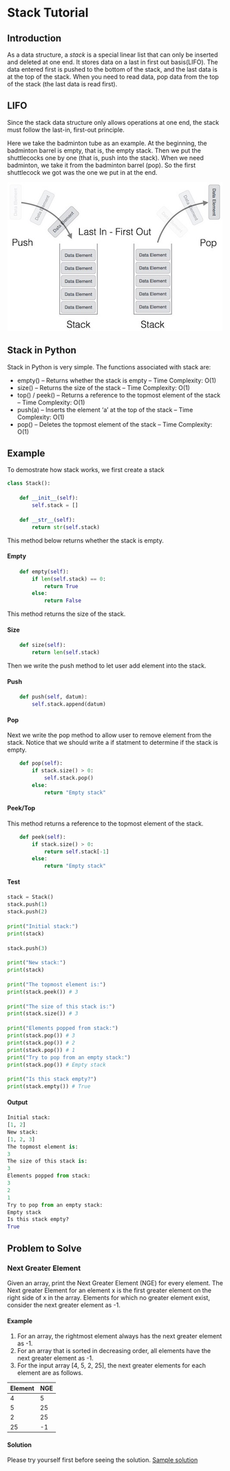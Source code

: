 # Stack Tutorial

## Introduction

As a data structure, a *stack* is a special linear list that can only be inserted and deleted at one end. It stores data on a last in first out basis(LIFO). The data entered first is pushed to the bottom of the stack, and the last data is at the top of the stack. When you need to read data, pop data from the top of the stack (the last data is read first).

## LIFO

Since the stack data structure only allows operations at one end, the stack must follow the last-in, first-out principle.

Here we take the badminton tube as an example. At the beginning, the badminton barrel is empty, that is, the empty stack. Then we put the shuttlecocks one by one (that is, push into the stack). When we need badminton, we take it from the badminton barrel (pop). So the first shuttlecock we got was the one we put in at the end.

![stack_representation](stack_representation.jpg)

## Stack in Python
Stack in Python is very simple. 
The functions associated with stack are:
* empty() – Returns whether the stack is empty – Time Complexity: O(1)
* size() – Returns the size of the stack – Time Complexity: O(1)
* top() / peek() – Returns a reference to the topmost element of the stack – Time Complexity: O(1)
* push(a) – Inserts the element ‘a’ at the top of the stack – Time Complexity: O(1)
* pop() – Deletes the topmost element of the stack – Time Complexity: O(1)

## Example
To demostrate how stack works, we first create a stack
```python
class Stack():

    def __init__(self):
        self.stack = []

    def __str__(self):
        return str(self.stack)
```
This method below returns whether the stack is empty.
#### Empty
```python
    def empty(self):
        if len(self.stack) == 0:
            return True
        else:
            return False
```
This method returns the size of the stack.
#### Size
```python
    def size(self):
        return len(self.stack)
```
Then we write the push method to let user add element into the stack.
#### Push
```python
    def push(self, datum):
        self.stack.append(datum)
```
#### Pop
Next we write the pop method to allow user to remove element from the stack. Notice that we should write a if statment to determine if the stack is empty.
```python
    def pop(self):
        if stack.size() > 0:
            self.stack.pop()
        else:
            return "Empty stack"
```
#### Peek/Top
This method returns a reference to the topmost element of the stack.
```python
    def peek(self):
        if stack.size() > 0:
            return self.stack[-1]
        else:
            return "Empty stack"
```
#### Test
```python
stack = Stack()
stack.push(1)
stack.push(2)

print("Initial stack:")
print(stack)

stack.push(3)

print("New stack:")
print(stack)

print("The topmost element is:")
print(stack.peek()) # 3

print("The size of this stack is:")
print(stack.size()) # 3

print("Elements popped from stack:")
print(stack.pop()) # 3
print(stack.pop()) # 2
print(stack.pop()) # 1
print("Try to pop from an empty stack:")
print(stack.pop()) # Empty stack

print("Is this stack empty?")
print(stack.empty()) # True
```

#### Output
```python
Initial stack:
[1, 2]
New stack:
[1, 2, 3]
The topmost element is:
3
The size of this stack is:
3
Elements popped from stack:
3
2
1
Try to pop from an empty stack:
Empty stack
Is this stack empty?
True
```
## Problem to Solve
### Next Greater Element

Given an array, print the Next Greater Element (NGE) for every element. The Next greater Element for an element x is the first greater element on the right side of x in the array. Elements for which no greater element exist, consider the next greater element as -1. 

#### Example

1. For an array, the rightmost element always has the next greater element as -1.
2. For an array that is sorted in decreasing order, all elements have the next greater element as -1.
3. For the input array [4, 5, 2, 25], the next greater elements for each element are as follows.

Element |  NGE
--------|------
   4    |  5
   5    |  25
   2    |  25
   25   | -1


#### Solution
Please try yourself first before seeing the solution.
[Sample solution](stack_example.py)